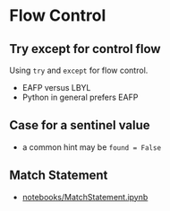 # Flow Control

## Try except for control flow

Using `try` and `except` for flow control.

* EAFP versus LBYL
* Python in general prefers EAFP


## Case for a sentinel value

* a common hint may be `found = False`

## Match Statement

* [notebooks/MatchStatement.ipynb](notebooks/MatchStatement.ipynb)
